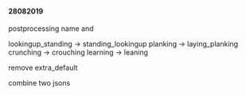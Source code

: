 #### 28082019
postprocessing name and

lookingup_standing -> standing_lookingup
planking -> laying_planking
crunching -> crouching
learning -> leaning

remove extra_default

combine two jsons

